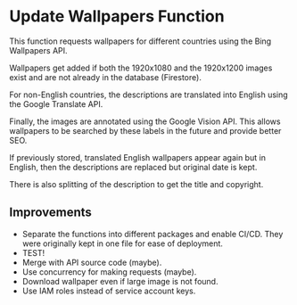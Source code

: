 # Update Wallpapers Function

This function requests wallpapers for different countries using the Bing Wallpapers API.

Wallpapers get added if both the 1920x1080 and the 1920x1200 images exist and are not already in the database (Firestore).

For non-English countries, the descriptions are translated into English using the Google Translate API.

Finally, the images are annotated using the Google Vision API. This allows wallpapers to be searched by these labels in the future and provide better SEO.

If previously stored, translated English wallpapers appear again but in English, then the descriptions are replaced but original date is kept.

There is also splitting of the description to get the title and copyright.

## Improvements
- Separate the functions into different packages and enable CI/CD. They were originally kept in one file for ease of deployment.
- TEST!
- Merge with API source code (maybe).
- Use concurrency for making requests (maybe).
- Download wallpaper even if large image is not found.
- Use IAM roles instead of service account keys.

